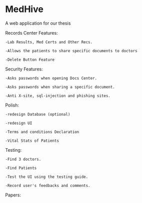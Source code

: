 # MedHive
A web application for our thesis


  Records Center Features:
  
	-Lab Results, Med Certs and Other Recs.
	
	-Allows the patients to share specific documents to doctors
	
	-Delete Button Feature

Security Features:

	-Asks passwords when opening Docs Center.
	
	-Asks passwords when sharing a specific document.
	
	-Anti X-site, sql-injection and phishing sites.

Polish:

	-redesign Database (optional)
	
	-redesign UI
	
	-Terms and conditions Declaration
	
	-Vital Stats of Patients
	
Testing:

	-Find 3 doctors.
	
	-Find Patients
	
	-Test the UI using the testing guide.
	
	-Record user's feedbacks and comments.
	
Papers:
